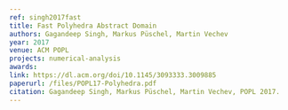 ```yaml
---
ref: singh2017fast
title: Fast Polyhedra Abstract Domain
authors: Gagandeep Singh, Markus Püschel, Martin Vechev
year: 2017
venue: ACM POPL
projects: numerical-analysis
awards:
link: https://dl.acm.org/doi/10.1145/3093333.3009885
paperurl: /files/POPL17-Polyhedra.pdf
citation: Gagandeep Singh, Markus Püschel, Martin Vechev, POPL 2017.
---
```

